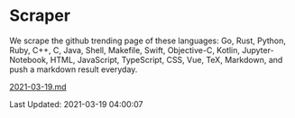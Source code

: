 # Scraper

We scrape the github trending page of these languages: Go, Rust, Python, Ruby, C++, C, Java, Shell, Makefile, Swift, Objective-C, Kotlin, Jupyter-Notebook, HTML, JavaScript, TypeScript, CSS, Vue, TeX, Markdown, and push a markdown result everyday.

[2021-03-19.md](https://github.com/yangwenmai/github-trending-backup/blob/master/2021-03-19.md)

Last Updated: 2021-03-19 04:00:07